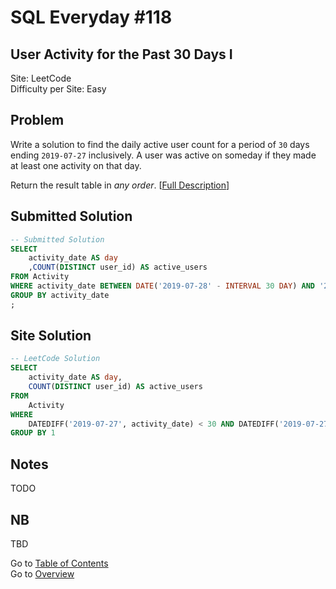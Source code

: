 # SQL Everyday \#118

## User Activity for the Past 30 Days I

Site: LeetCode\
Difficulty per Site: Easy

## Problem

Write a solution to find the daily active user count for a period of `30` days ending `2019-07-27` inclusively. A user was active on someday if they made at least one activity on that day.

Return the result table in *any order*. [[Full Description](https://leetcode.com/problems/user-activity-for-the-past-30-days-i/description/)]

## Submitted Solution

```sql
-- Submitted Solution
SELECT
    activity_date AS day
    ,COUNT(DISTINCT user_id) AS active_users
FROM Activity
WHERE activity_date BETWEEN DATE('2019-07-28' - INTERVAL 30 DAY) AND '2019-07-28' 
GROUP BY activity_date
;
```

## Site Solution

```sql
-- LeetCode Solution 
SELECT 
    activity_date AS day, 
    COUNT(DISTINCT user_id) AS active_users
FROM 
    Activity
WHERE 
    DATEDIFF('2019-07-27', activity_date) < 30 AND DATEDIFF('2019-07-27', activity_date)>=0
GROUP BY 1
```

## Notes

TODO

## NB

TBD

Go to [Table of Contents](/README.md#contents)\
Go to [Overview](/README.md)
